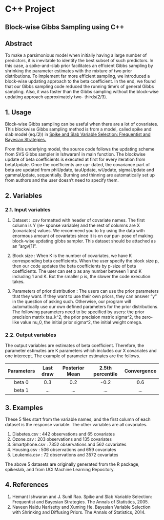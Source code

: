 # C++ Project 

## Block-wise Gibbs Sampling using C++

## Abstract

To make a parsimonious model when initially having a large number of predictors, it is inevitable to identify the best subset of such predictors. In this case, a spike-and-slab prior facilitates an efficient Gibbs sampling by shrinking the parameter estimates with the mixture of two prior distributions. To implement far more efficient sampling, we introduced a block-wise updating approach to the beta coefficient. In the end, we found that our Gibbs sampling code reduced the running time’s of general Gibbs sampling. Also, it was faster than the Gibbs sampling without the block-wise updating approach approximately two- thirds(2/3).

## 1. Usage

Block-wise Gibbs sampling can be useful when there are a lot of covariates. This blockwise Gibbs sampling method is from a model, called spike and slab model (eq.(2)) in <a href="https://arxiv.org/pdf/math/0505633.pdf" target="_blank">Spike and Slab Variable Selection: Frequentist and Bayesian Strategies.</a>

From this underlying model, the source code follows the updating scheme from SVS Gibbs sampler in Ishwaran1 in main function. The blockwise update of beta coefficients is executed at first for every iteration from betaUpdate. Once the coefficients are up- dated, the covariance part of beta are updated from phiUpdate, tauUpdate, wUpdate, sigmaUpdate and gammaUpdate, sequentially. Burning and thinning are automatically set up from authors and the user doesn’t need to specify them.

## 2. Variables

### 2.1. Input variables

1. Dataset : .csv formatted with header of covariate names. The first column is Y (re- sponse variable) and the rest of columns are X (covariates) values. We recommend you to try using the data with enormous amount of covariates since it is on our pur- pose of making block-wise updating gibbs sampler. This dataset should be attached as an ”argv[1]”.

2. Block size : When K is the number of covariates, we have K corresponding beta coefficients. When the user specify the block size p, then our code updates the beta coefficients by p-size of beta coefficients. The user can set p as any number between 1 and K including 1 and K. But the smaller p is, the slower the code execution takes.

3. Parameters of prior distribution : The users can use the prior parameters that they want. If they want to use their own priors, they can answer ”y” in the question of asking such. Otherwise, our program will automatically use our own defined parameters for the prior distributions. The following parameters need to be specified by users: the prior precision matrix tau_k^2, the prior precision matrix sigma^2, the zero-like value nu_0, the initial prior sigma^2, the initial weight omega.

### 2.2. Output variables

The output variables are estimates of beta coefficient. Therefore, the parameter estimates are K parameters which includes our X covariates and one intercept. The example of parameter estimates are the follows.

| Parameters | Last draw | Posterior Mean | 2.5th percentile | Convergence | 
| :--------: | :-------: | :------------: | :--------------: | :---------: |
| beta 0     | 0.3       | 0.2            | -0.2             | 0.6         |
| beta 1     | ...       | ...            | ...              | ...         |

## 3. Examples

These 5 files start from the variable names, and the first column of each dataset is the response variable. The other variables are all covariates.

1. Diabetes.csv : 442 observations and 65 covariates
2. Ozone.csv : 203 observations and 135 covariates
3. Smartphone.csv : 7352 observations and 562 covariates 
4. Housing.csv : 506 observations and 659 covariates
5. Leukemia.csv : 72 observations and 3572 covariates

The above 5 datasets are originally generated from the R package, spikeslab, and from UCI Machine Learning Repository.

## 4. References

1. Hemant Ishwaran and J. Sunil Rao. Spike and Slab Variable Selection: Frequentist and Bayesian Strategies. The Annals of Statistics, 2005.
2. Naveen Naidu Narisetty and Xuming He. Bayesian Variable Selection with Shrinking and Diffusing Priors. The Annals of Statistics, 2014.











